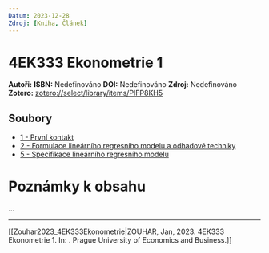 ```yaml
---
Datum: 2023-12-28
Zdroj: [Kniha, Článek]
---
```

# 4EK333 Ekonometrie 1
**Autoři:** 
**ISBN:** Nedefinováno
**DOI:** Nedefinováno
**Zdroj:** Nedefinováno 
**Zotero:** [zotero://select/library/items/PIFP8KH5](zotero://select/library/items/PIFP8KH5)

## Soubory
- [1 - První kontakt](zotero://open-pdf/library/items/MNV8NMUR)
- [2 - Formulace lineárního regresního modelu a odhadové techniky](zotero://open-pdf/library/items/WM72D4IR)
- [5 - Specifikace lineárního regresního modelu](zotero://open-pdf/library/items/G828ANQC)

# Poznámky k obsahu
...
- - -
[[Zouhar2023_4EK333Ekonometrie|ZOUHAR, Jan, 2023. 4EK333 Ekonometrie 1. In: . Prague University of Economics and Business.]]